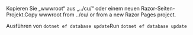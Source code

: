 <span data-ttu-id="fcddb-101">Kopieren Sie „wwwroot“ aus „../cu/“ oder einem neuen Razor-Seiten-Projekt.</span><span class="sxs-lookup"><span data-stu-id="fcddb-101">Copy wwwroot from ../cu/ or from a new Razor Pages project.</span></span>

<span data-ttu-id="fcddb-102">Ausführen von `dotnet ef database update`</span><span class="sxs-lookup"><span data-stu-id="fcddb-102">Run `dotnet ef database update`</span></span>